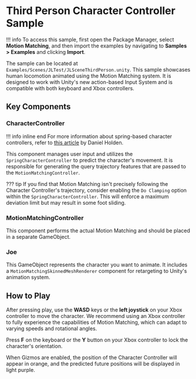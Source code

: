 # Third Person Character Controller Sample

!!! info
	To access this sample, first open the Package Manager, select **Motion Matching**, and then import the examples by navigating to **Samples > Examples** and clicking **Import**.

The sample can be located at `Examples/Scenes/JLTest/JLSceneThirdPerson.unity`. This sample showcases human locomotion animated using the Motion Matching system. It is designed to work with Unity's new action-based Input System and is compatible with both keyboard and Xbox controllers.

## Key Components

### CharacterController

!!! info inline end
	For more information about spring-based character controllers, refer to [this article](https://theorangeduck.com/page/spring-roll-call) by Daniel Holden.

This component manages user input and utilizes the `SpringCharacterController` to predict the character's movement. It is responsible for generating the query trajectory features that are passed to the `MotionMatchingController`.

??? tip
	If you find that Motion Matching isn't precisely following the Character Controller's trajectory, consider enabling the `Do Clamping` option within the `SpringCharacterController`. This will enforce a maximum deviation limit but may result in some foot sliding.

### MotionMatchingController

This component performs the actual Motion Matching and should be placed in a separate GameObject.

### Joe

This GameObject represents the character you want to animate. It includes a `MotionMatchingSkinnedMeshRenderer` component for retargeting to Unity's animation system.

## How to Play

After pressing play, use the **WASD** keys or the **left joystick** on your Xbox controller to move the character. We recommend using an Xbox controller to fully experience the capabilities of Motion Matching, which can adapt to varying speeds and rotational angles.

Press **F** on the keyboard or the **Y** button on your Xbox controller to lock the character's orientation.

When Gizmos are enabled, the position of the Character Controller will appear in orange, and the predicted future positions will be displayed in light purple.